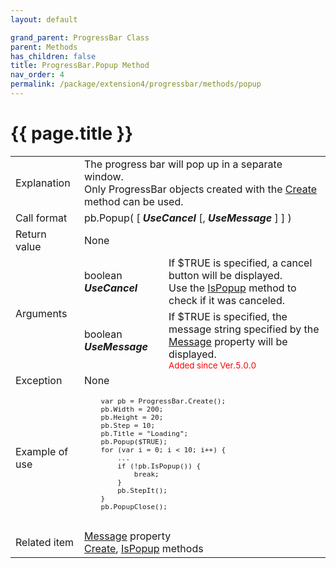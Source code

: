 ```yaml
---
layout: default

grand_parent: ProgressBar Class
parent: Methods
has_children: false
title: ProgressBar.Popup Method
nav_order: 4
permalink: /package/extension4/progressbar/methods/popup
---
```

# {{ page.title }}

<table>
  <tr>
    <td>Explanation</td>
    <td colspan="2">The progress bar will pop up in a separate window.<br> Only ProgressBar objects created with the <a href="/package/extension4/progressbar/methods/create">Create</a> method can be used.</td>
  </tr>
  <tr>
    <td>Call format</td>
    <td colspan="2">pb.Popup( [ <b><i>UseCancel</i></b> [, <b><i>UseMessage</i></b> ] ] )</td>
  </tr>
  <tr>
    <td>Return value</td>
    <td colspan="2">None</td>
  </tr>  
  <tr>
    <td rowspan="2">Arguments</td>
    <td>boolean <b><i>UseCancel</i></b></td>
    <td>If $TRUE is specified, a cancel button will be displayed. <br>Use the <a href="/package/extension4/progressbar/methods/ispopup">IsPopup</a> method to check if it was canceled.</td>
  </tr>
  <tr>
    <td>boolean <b><i>UseMessage</i></b></td>
    <td>If $TRUE is specified, the message string specified by the <a href="/package/extension4/progressbar/properties/message">Message</a> property will be displayed.<br><small><span style="color:red">Added since Ver.5.0.0</span></small></td>
  </tr>
  <tr>
    <td>Exception</td>
    <td colspan="2">None</td>
  </tr>
  <tr>
    <td>Example of use</td>
    <td colspan="2"><code><pre>
    var pb = ProgressBar.Create();
    pb.Width = 200;
    pb.Height = 20;
    pb.Step = 10;
    pb.Title = "Loading";
    pb.Popup($TRUE);
    for (var i = 0; i < 10; i++) {
        ...
        if (!pb.IsPopup()) {
            break;
        }
        pb.StepIt();
    }
    pb.PopupClose();
    </pre></code></td>
  </tr>
  <tr>
    <td>Related item</td>
    <td colspan="2"><a href="/package/extension4/progressbar/properties/message">Message</a> property<br><a href="/package/extension4/progressbar/methods/create">Create</a>, <a href="/package/extension4/progressbar/methods/ispopup">IsPopup</a> methods</td>
  </tr>
</table>